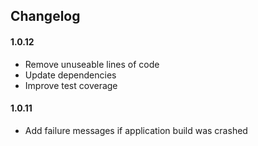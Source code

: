 ## Changelog

#### 1.0.12
- Remove unuseable lines of code
- Update dependencies
- Improve test coverage

#### 1.0.11
- Add failure messages if application build was crashed